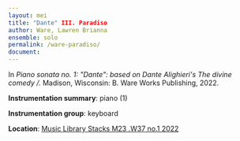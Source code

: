 ```yaml
---
layout: mei
title: "Dante" III. Paradiso
author: Ware, Lawren Brianna
ensemble: solo  
permalink: /ware-paradiso/
document: 
---
```

   
In *Piano sonata no. 1: "Dante": based on Dante Alighieri's The divine comedy /.* Madison, Wisconsin: B. Ware Works Publishing, 2022.

**Instrumentation summary**: piano (1) 

**Instrumentation group**: keyboard

**Location**: <a href="https://tufts.primo.exlibrisgroup.com/permalink/01TUN_INST/1kc9gia/alma991018809057203851" target="_blank">Music Library Stacks M23 .W37 no.1 2022</a>